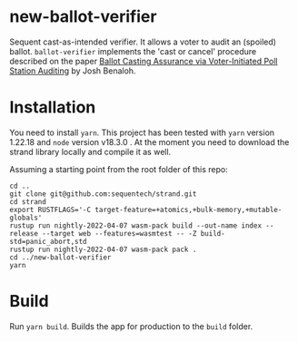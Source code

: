 # new-ballot-verifier

Sequent cast-as-intended verifier. It allows a voter to audit an (spoiled) ballot. `ballot-verifier` implements the 'cast or cancel' procedure described on the paper [Ballot Casting Assurance via Voter-Initiated Poll Station Auditing](https://www.usenix.org/legacy/event/evt07/tech/full_papers/benaloh/benaloh.pdf) by Josh Benaloh.

# Installation

You need to install `yarn`. This project has been tested with `yarn` version 1.22.18 and `node` version v18.3.0 . At the moment you need to download the strand library locally and compile it as well.

Assuming a starting point from the root folder of this repo:

```
cd ..
git clone git@github.com:sequentech/strand.git
cd strand
export RUSTFLAGS='-C target-feature=+atomics,+bulk-memory,+mutable-globals'
rustup run nightly-2022-04-07 wasm-pack build --out-name index --release --target web --features=wasmtest -- -Z build-std=panic_abort,std
rustup run nightly-2022-04-07 wasm-pack pack .
cd ../new-ballot-verifier
yarn
```

# Build

Run `yarn build`. Builds the app for production to the `build` folder.
